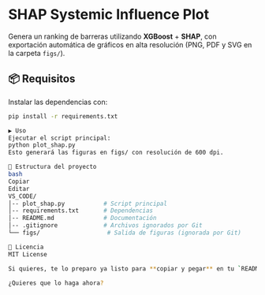 # SHAP Systemic Influence Plot

Genera un ranking de barreras utilizando **XGBoost** + **SHAP**, con exportación automática de gráficos en alta resolución (PNG, PDF y SVG en la carpeta `figs/`).

## 📦 Requisitos

Instalar las dependencias con:

```bash
pip install -r requirements.txt

▶️ Uso
Ejecutar el script principal:
python plot_shap.py
Esto generará las figuras en figs/ con resolución de 600 dpi.

📂 Estructura del proyecto
bash
Copiar
Editar
VS_CODE/
│-- plot_shap.py           # Script principal
│-- requirements.txt       # Dependencias
│-- README.md              # Documentación
│-- .gitignore             # Archivos ignorados por Git
└── figs/                   # Salida de figuras (ignorada por Git)

📜 Licencia
MIT License

Si quieres, te lo preparo ya listo para **copiar y pegar** en tu `README.md` y hacer el **Commit → Push**, así tu repo queda con un README de nivel Q1 😏.  

¿Quieres que lo haga ahora?
